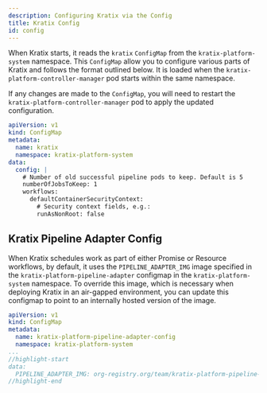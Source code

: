 ```yaml
---
description: Configuring Kratix via the Config
title: Kratix Config
id: config
---
```


When Kratix starts, it reads the `kratix` `ConfigMap` from the
`kratix-platform-system` namespace. This `ConfigMap` allow you to configure
various parts of Kratix and follows the format outlined below. It is loaded when
the `kratix-platform-controller-manager` pod starts within the same namespace.

If any changes are made to the `ConfigMap`, you will need to restart the
`kratix-platform-controller-manager` pod to apply the updated configuration.



```yaml
apiVersion: v1
kind: ConfigMap
metadata:
  name: kratix
  namespace: kratix-platform-system
data:
  config: |
    # Number of old successful pipeline pods to keep. Default is 5
    numberOfJobsToKeep: 1  
    workflows:
      defaultContainerSecurityContext:
        # Security context fields, e.g.:
        runAsNonRoot: false
```

## Kratix Pipeline Adapter Config

When Kratix schedules work as part of either Promise or Resource workflows,
by default, it uses the `PIPELINE_ADAPTER_IMG` image specified in the
`kratix-platform-pipeline-adapter` configmap in the `kratix-platform-system` namespace. To
override this image, which is necessary when deploying Kratix in an air-gapped
environment, you can update this configmap to point to an internally hosted
version of the image.

```yaml
apiVersion: v1
kind: ConfigMap
metadata:
  name: kratix-platform-pipeline-adapter-config
  namespace: kratix-platform-system
...
//highlight-start
data:
  PIPELINE_ADAPTER_IMG: org-registry.org/team/kratix-platform-pipeline-adapter:v0.2.0
//highlight-end
```